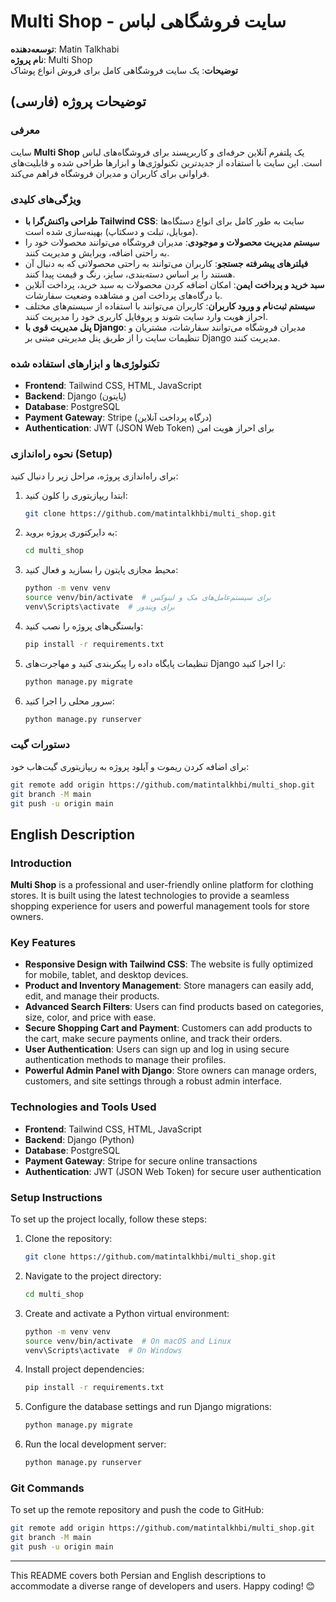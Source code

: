 

# Multi Shop - سایت فروشگاهی لباس

**توسعه‌دهنده**: Matin Talkhabi  
**نام پروژه**: Multi Shop  
**توضیحات**: یک سایت فروشگاهی کامل برای فروش انواع پوشاک

## توضیحات پروژه (فارسی)

### معرفی
سایت **Multi Shop** یک پلتفرم آنلاین حرفه‌ای و کاربرپسند برای فروشگاه‌های لباس است. این سایت با استفاده از جدیدترین تکنولوژی‌ها و ابزارها طراحی شده و قابلیت‌های فراوانی برای کاربران و مدیران فروشگاه فراهم می‌کند.

### ویژگی‌های کلیدی
- **طراحی واکنش‌گرا با Tailwind CSS**: سایت به طور کامل برای انواع دستگاه‌ها (موبایل، تبلت و دسکتاپ) بهینه‌سازی شده است.
- **سیستم مدیریت محصولات و موجودی**: مدیران فروشگاه می‌توانند محصولات خود را به راحتی اضافه، ویرایش و مدیریت کنند.
- **فیلترهای پیشرفته جستجو**: کاربران می‌توانند به راحتی محصولاتی که به دنبال آن هستند را بر اساس دسته‌بندی، سایز، رنگ و قیمت پیدا کنند.
- **سبد خرید و پرداخت ایمن**: امکان اضافه کردن محصولات به سبد خرید، پرداخت آنلاین با درگاه‌های پرداخت امن و مشاهده وضعیت سفارشات.
- **سیستم ثبت‌نام و ورود کاربران**: کاربران می‌توانند با استفاده از سیستم‌های مختلف احراز هویت وارد سایت شوند و پروفایل کاربری خود را مدیریت کنند.
- **پنل مدیریت قوی با Django**: مدیران فروشگاه می‌توانند سفارشات، مشتریان و تنظیمات سایت را از طریق پنل مدیریتی مبتنی بر Django مدیریت کنند.

### تکنولوژی‌ها و ابزارهای استفاده شده
- **Frontend**: Tailwind CSS, HTML, JavaScript
- **Backend**: Django (پایتون)
- **Database**: PostgreSQL
- **Payment Gateway**: Stripe (درگاه پرداخت آنلاین)
- **Authentication**: JWT (JSON Web Token) برای احراز هویت امن

### نحوه راه‌اندازی (Setup)
برای راه‌اندازی پروژه، مراحل زیر را دنبال کنید:

1. ابتدا ریپازیتوری را کلون کنید:
   ```bash
   git clone https://github.com/matintalkhbi/multi_shop.git
   ```

2. به دایرکتوری پروژه بروید:
   ```bash
   cd multi_shop
   ```

3. محیط مجازی پایتون را بسازید و فعال کنید:
   ```bash
   python -m venv venv
   source venv/bin/activate  # برای سیستم‌عامل‌های مک و لینوکس
   venv\Scripts\activate  # برای ویندوز
   ```

4. وابستگی‌های پروژه را نصب کنید:
   ```bash
   pip install -r requirements.txt
   ```

5. تنظیمات پایگاه داده را پیکربندی کنید و مهاجرت‌های Django را اجرا کنید:
   ```bash
   python manage.py migrate
   ```

6. سرور محلی را اجرا کنید:
   ```bash
   python manage.py runserver
   ```

### دستورات گیت
برای اضافه کردن ریموت و آپلود پروژه به ریپازیتوری گیت‌هاب خود:

```bash
git remote add origin https://github.com/matintalkhbi/multi_shop.git
git branch -M main
git push -u origin main
```

## English Description

### Introduction
**Multi Shop** is a professional and user-friendly online platform for clothing stores. It is built using the latest technologies to provide a seamless shopping experience for users and powerful management tools for store owners.

### Key Features
- **Responsive Design with Tailwind CSS**: The website is fully optimized for mobile, tablet, and desktop devices.
- **Product and Inventory Management**: Store managers can easily add, edit, and manage their products.
- **Advanced Search Filters**: Users can find products based on categories, size, color, and price with ease.
- **Secure Shopping Cart and Payment**: Customers can add products to the cart, make secure payments online, and track their orders.
- **User Authentication**: Users can sign up and log in using secure authentication methods to manage their profiles.
- **Powerful Admin Panel with Django**: Store owners can manage orders, customers, and site settings through a robust admin interface.

### Technologies and Tools Used
- **Frontend**: Tailwind CSS, HTML, JavaScript
- **Backend**: Django (Python)
- **Database**: PostgreSQL
- **Payment Gateway**: Stripe for secure online transactions
- **Authentication**: JWT (JSON Web Token) for secure user authentication

### Setup Instructions
To set up the project locally, follow these steps:

1. Clone the repository:
   ```bash
   git clone https://github.com/matintalkhbi/multi_shop.git
   ```

2. Navigate to the project directory:
   ```bash
   cd multi_shop
   ```

3. Create and activate a Python virtual environment:
   ```bash
   python -m venv venv
   source venv/bin/activate  # On macOS and Linux
   venv\Scripts\activate  # On Windows
   ```

4. Install project dependencies:
   ```bash
   pip install -r requirements.txt
   ```

5. Configure the database settings and run Django migrations:
   ```bash
   python manage.py migrate
   ```

6. Run the local development server:
   ```bash
   python manage.py runserver
   ```

### Git Commands
To set up the remote repository and push the code to GitHub:

```bash
git remote add origin https://github.com/matintalkhbi/multi_shop.git
git branch -M main
git push -u origin main
```

--- 

This README covers both Persian and English descriptions to accommodate a diverse range of developers and users. Happy coding! 😊
